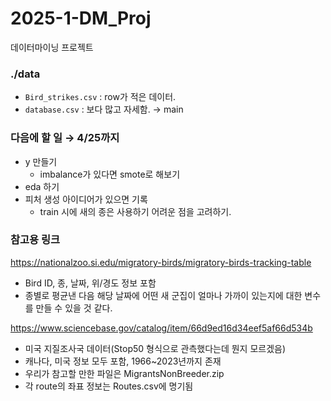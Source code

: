 # 2025-1-DM_Proj
데이터마이닝 프로젝트


### ./data
* `Bird_strikes.csv` : row가 적은 데이터.
* `database.csv` : 보다 많고 자세함. → main

### 다음에 할 일 → 4/25까지

- y 만들기
    - imbalance가 있다면 smote로 해보기
- eda 하기
- 피처 생성 아이디어가 있으면 기록
    - train 시에 새의 종은 사용하기 어려운 점을 고려하기.

### 참고용 링크
https://nationalzoo.si.edu/migratory-birds/migratory-birds-tracking-table
- Bird ID, 종, 날짜, 위/경도 정보 포함
- 종별로 평균낸 다음 해당 날짜에 어떤 새 군집이 얼마나 가까이 있는지에 대한 변수를 만들 수 있을 것 같다.

https://www.sciencebase.gov/catalog/item/66d9ed16d34eef5af66d534b
- 미국 지질조사국 데이터(Stop50 형식으로 관측했다는데 뭔지 모르겠음)
- 캐나다, 미국 정보 모두 포함, 1966~2023년까지 존재
- 우리가 참고할 만한 파일은 MigrantsNonBreeder.zip
- 각 route의 좌표 정보는 Routes.csv에 명기됨
